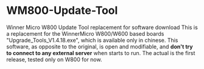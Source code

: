 # WM800-Update-Tool
Winner Micro W800 Update Tool replacement for software download
This is a replacement for the WinnerMicro W800/W600 based boards "Upgrade_Tools_V1.4.18.exe", which is available only in chinese.
This software, as opposite to the original, is open and modifiable, and **don't try to connect to any external server** when starts to run.
The actual is the first release, tested only on W800 for now.
